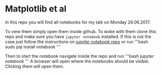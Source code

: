 # Matplotlib et al

In this repo you will find all notebooks for my talk on Monday 26.06.2017.

To view them simply open them inside github.
To woke with them clone this repo and make sure you have `jupyter notebook`
installed. 
If this is not the case just follow the instructions
on [jupyter notebook repo](https://github.com/jupyter/notebook) or run
'''bash
sudo pip install notebook
'''

Then to start the notebook navigate inside the repo and run
'''bash
jupyter notebook
'''
A browser will open where the notebooks should be visible. Clicking them will
open them.
